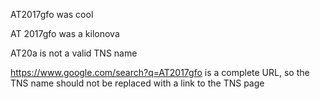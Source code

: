 AT2017gfo was cool

AT 2017gfo was a kilonova

AT20a is not a valid TNS name

https://www.google.com/search?q=AT2017gfo is a complete URL, so the TNS name should not be replaced with a link to the TNS page
